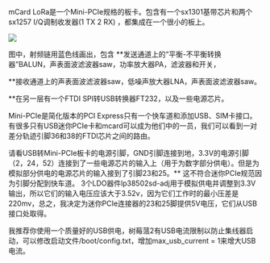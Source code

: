 mCard LoRa是一个Mini-PCIe规格的板卡。包含有一个sx1301基带芯片和两个sx1257 I/Q调制收发器(1 TX 2 RX) ，都集成在一个很小的板上。

![](https://camo.githubusercontent.com/dd5e469406dad76d44edd2f665bb8695a7496e61/68747470733a2f2f7777772e64726f70626f782e636f6d2f732f643573616865336f306d336763796e2f6d63617264312e626d702e6a70673f646c3d31)

图中，射频链用蓝色线画出，包含
**发送通道上的“平衡-不平衡转换器”BALUN，声表面波滤波器saw，功率放大器PA，滤波器和开关，

**接收通道上的声表面波滤波器saw，低噪声放大器LNA，声表面波滤波器saw。

**在另一层有一个FTDI SPI转USB转换器FT232，以及一些电源芯片。

Mini-PCIe是简化版本的PCI Express只有一个快车道和添加USB、SIM卡接口。有很多只有USB迷你PCIe卡和mcard可以成为他们中的一员，我们可以看到一对差分轨迹引脚36和38的FTDI芯片之间的路由。

请看USB转Mini-PCIe板卡的电源引脚，GND引脚连接到地，3.3V的电源引脚（2，24，52）连接到了一些电源芯片的输入上（用于为数字部分供电）。但是为模拟部分供电的电源芯片的输入接到了引脚23和25。** 这不符合迷你PCIe规范因为引脚分配到快车道。 3个LDO器件lp38502sd-adj用于模拟供电并调整到3.3V输出，所以它们的输入电压应该大于3.52v，因为它们工作时的最小压差是220mv，总之，我决定为迷你PCIe连接器的23和25脚提供5V电压，它们从USB接口处取得。

我推荐你使用一个质量好的USB供电，树莓蒎2有USB电流限制以防止集线器启动，可以修改启动文件/boot/config.txt，增加max_usb_current = 1来增大USB电流。




